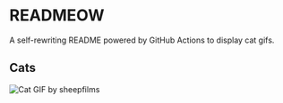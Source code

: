 # READMEOW

A self-rewriting README powered by GitHub Actions to display cat gifs.

## Cats

![Cat GIF by sheepfilms](https://media3.giphy.com/media/v1.Y2lkPTlhY2QwMmRhaG8xc3lhc28xY3JnM3NldHQybGZlaW0zdXR2ZWg4a2Z0OTNjMXF6aCZlcD12MV9naWZzX3NlYXJjaCZjdD1n/zZMTVkTeEfeEg/200.gif)

